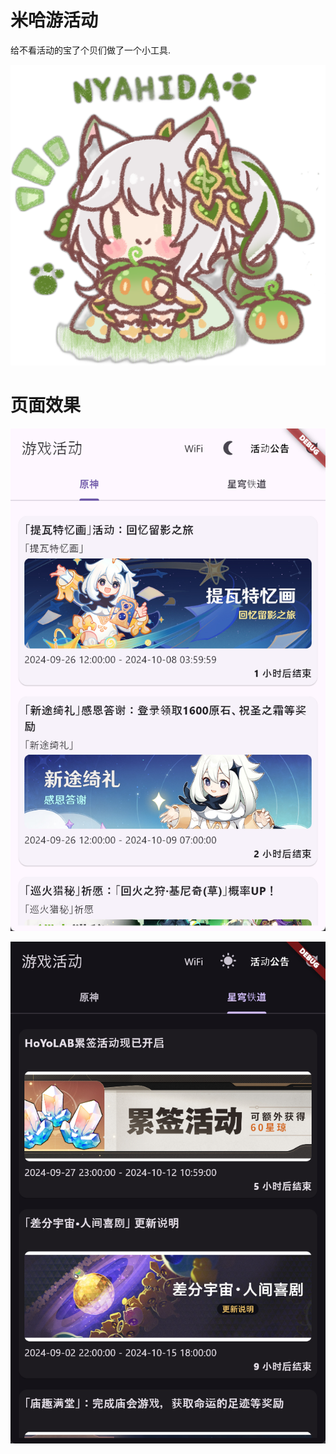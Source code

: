 # 米哈游活动

给不看活动的宝了个贝们做了一个小工具.

![icon.png](./assets//icon.png)

# 页面效果
![alt text](image.png)

![alt text](image-1.png)
